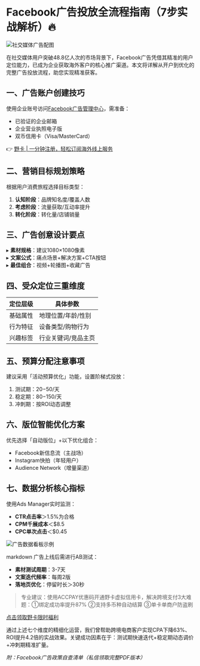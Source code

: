 # Facebook广告投放全流程指南（7步实战解析）🔥

![社交媒体广告配图](https://via.placeholder.com/800x400)

在社交媒体用户突破48.8亿人次的市场背景下，Facebook广告凭借其精准的用户定位能力，已成为企业获取海外客户的核心推广渠道。本文将详解从开户到优化的完整广告投放流程，助您实现精准获客。

## 一、广告账户创建技巧
使用企业账号访问[Facebook广告管理中心](https://www.facebook.com/adsmanager)，需准备：
- 已验证的企业邮箱
- 企业营业执照电子版
- 双币信用卡（Visa/MasterCard）

👉 [野卡 | 一分钟注册，轻松订阅海外线上服务](https://bbtdd.com/yeka)

## 二、营销目标规划策略
根据用户消费旅程选择目标类型：
1. **认知阶段**：品牌知名度/覆盖人数
2. **考虑阶段**：流量获取/互动率提升  
3. **转化阶段**：转化量/店铺销量

## 三、广告创意设计要点
▸ **素材规格**：建议1080×1080像素  
▸ **文案公式**：痛点场景+解决方案+CTA按钮  
▸ **最佳组合**：视频+轮播图+收藏广告

## 四、受众定位三重维度
| 定位层级 | 具体参数 | 
|---------|---------|
| 基础属性 | 地理位置/年龄/性别 |
| 行为特征 | 设备类型/购物行为 |
| 兴趣标签 | 行业关键词/竞品主页 |

## 五、预算分配注意事项
建议采用「活动预算优化」功能，设置阶梯式投放：
1. 测试期：$20-$50/天 
2. 稳定期：$80-$150/天
3. 冲刺期：按ROI动态调整

## 六、版位智能优化方案
优先选择「自动版位」+以下优化组合：
- Facebook新信息流（主战场）
- Instagram快拍（年轻用户）
- Audience Network（增量渠道）

## 七、数据分析核心指标
使用Ads Manager实时监测：
- **CTR点击率**＞1.5%为合格
- **CPM千展成本**＜$8.5
- **CPC单次点击**＜$0.45

![广告数据看板示例](https://via.placeholder.com/800x300)

markdown
广告上线后需进行AB测试：
- **素材测试周期**：3-7天
- **文案迭代频率**：每周2版
- **落地页优化**：停留时长＞30秒

> 专业建议：使用ACCPAY优惠码开通野卡虚拟信用卡，解决跨境支付3大难题：①绑定成功率提升87% ②支持多币种自动结算 ③单卡单商户防盗刷

[点击领取野卡限时福利](https://bbtdd.com/yeka)


通过上述七个维度的精细化运营，我们曾帮助跨境电商客户实现CPA下降63%、ROI提升4.2倍的实战效果。关键成功因素在于：测试期快速迭代+稳定期动态调价+冲刺期精准扩量。

*附：Facebook广告政策自查清单（私信领取完整PDF版本）*